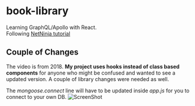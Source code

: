 # book-library
Learning GraphQL/Apollo with React. <br />
Following [NetNinja tutorial](https://www.youtube.com/watch?v=ed8SzALpx1Q&t=6922s)  <br />



## Couple of Changes

The video is from 2018. **My project uses hooks instead of class based components** for anyone who might be confused and wanted to see a updated version. A couple of library changes were needed as well.
<br />

The *mongoose.connect* line will have to be updated inside *app.js* for you to connect to your own DB.
![ScreenShot](https://github.com/JKaram/book-library/blob/master/client/Docs/ScreenShot.gif?raw=true)






